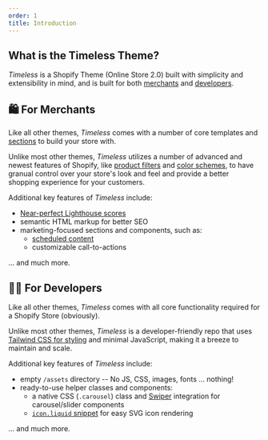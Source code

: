 ```yaml
---
order: 1
title: Introduction
---
```

## What is the Timeless Theme?

_Timeless_ is a Shopify Theme (Online Store 2.0) built with simplicity and extensibility in mind, and is built for both [merchants](#for-merchants) and [developers](#for-developers).

## 🛍️ For Merchants

Like all other themes, _Timeless_ comes with a number of core templates and [sections](/docs/sections) to build your store with.

Unlike most other themes, _Timeless_ utilizes a number of advanced and newest features of Shopify, like [product filters](https://help.shopify.com/en/manual/online-store/themes/customizing-themes/storefront-filters) and [color schemes](/docs/global-styles#color-schemes), to have granual control over your store's look and feel and provide a better shopping experience for your customers.

Additional key features of _Timeless_ include:
- [Near-perfect Lighthouse scores](/docs/lighthouse)
- semantic HTML markup for better SEO
- marketing-focused sections and components, such as:
	- [scheduled content](/docs/dev/scheduling)
	- customizable call-to-actions

... and much more.

## 👨‍💻 For Developers

Like all other themes, _Timeless_ comes with all core functionality required for a Shopify Store (obviously).

Unlike most other themes, _Timeless_ is a developer-friendly repo that uses [Tailwind CSS for styling](/docs/dev/styling) and minimal JavaScript, making it a breeze to maintain and scale.

Additional key features of _Timeless_ include:
- empty `/assets` directory -- No JS, CSS, images, fonts ... nothing!
- ready-to-use helper classes and components:
	- a native CSS (`.carousel`) class and [Swiper](https://swiperjs.com) integration for carousel/slider components
	- [`icon.liquid` snippet](/docs/dev/icons) for easy SVG icon rendering

... and much more.
